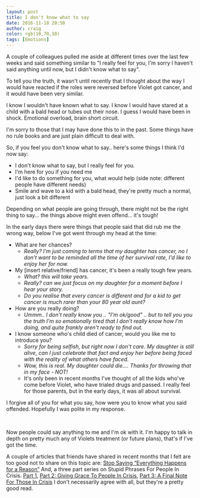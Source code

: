 ```yaml
---
layout: post
title: I don't know what to say
date: 2016-11-18 20:50
author: craig
color: rgb(10,70,10)
tags: [Emotions]
---
```

A couple of colleagues pulled me aside at different times over the last few weeks and said something similar to "I really feel for you, I'm sorry I haven't said anything until now, but I didn't know what to say".

To tell you the truth, it wasn't until recently that I thought about the way I would have reacted if the roles were reversed before Violet got cancer, and it would have been very similar.

I know I wouldn't have known what to say.
I know I would have stared at a child with a bald head or tubes out their nose.
I guess I would have been in shock. Emotional overload, brain short circuit.

I'm sorry to those that I may have done this to in the past. Some things have no rule books and are just plain difficult to deal with.

So, if you feel you don't know what to say.. here's some things I think I'd now say:
<ul>
	<li>I don't know what to say, but I really feel for you.</li>
	<li>I'm here for you if you need me</li>
	<li>I'd like to do something for you, what would help (side note: different people have different needs)</li>
	<li>Smile and wave to a kid with a bald head, they're pretty much a normal, just look a bit different</li>
</ul>
Depending on what people are going through, there might not be the right thing to say... the things above might even offend... it's tough!

In the early days there were things that people said that did rub me the wrong way, below I've got went through my head at the time:
<ul>
	<li>What are her chances?
<ul>
	<li><em>Really? I'm just coming to terms that my daughter has cancer, no I don't want to be reminded all the time of her survival rate, I'd like to enjoy her for now.</em></li>
</ul>
</li>
	<li>My [insert relative/friend] has cancer, it's been a really tough few years.
<ul>
	<li><em>What? this will take years.</em></li>
	<li><em>Really? can we just focus on my daughter for a moment before I hear your story.</em></li>
	<li><em>Do you realise that every cancer is different and for a kid to get cancer is much rarer than your 80 year old aunt?</em></li>
</ul>
</li>
	<li>How are you really doing?
<ul>
	<li><em>Ummm.. I don't really know you .. "I'm ok/good" .. but to tell you you the truth I'm so emotionally tired that I don't really know how I'm doing, and quite frankly aren't ready to find out.</em></li>
</ul>
</li>
	<li>I know someone who's child died of cancer, would you like me to introduce you?
<ul>
	<li><em>Sorry for being selfish, but right now I don't care. My daughter is still alive, can I just celebrate that fact and enjoy her before being faced with the reality of what others have faced.</em></li>
	<li><em>Wow, this is real. My daughter could die.... Thanks for throwing that in my face - NOT!</em></li>
	<li>It's only been in recent months I've thought of all the kids who've come before Violet, who have trialed drugs and passed. I really feel for those parents, but in the early days, it was all about survival.</li>
</ul>
</li>
</ul>
I forgive all of you for what you say, how were you to know what you said offended. Hopefully I was polite in my response.

&nbsp;

Now people could say anything to me and I'm ok with it. I'm happy to talk in depth on pretty much any of Violets treatment (or future plans), that's if I've got the time.

A couple of articles that friends have shared in recent months that I felt are too good not to share on this topic are:
<a href="http://faithit.com/christine-suhan-christians-stop-saying-everything-happens-reason/">Stop Saying “Everything Happens for a Reason”</a>
And, a three part series on Stupid Phrases For People In Crisis. <a href="https://communicatingacrossboundariesblog.com/2015/09/28/stupid-phrases-for-people-in-crisis/">Part 1</a>, <a href="https://communicatingacrossboundariesblog.com/2015/10/05/giving-grace-to-people-in-crisis-the-sequel-to-stupid-phrases-for-people-in-crisis/">Part 2: Giving Grace To People In Crisis</a>, <a href="https://communicatingacrossboundariesblog.com/2015/10/07/a-final-note-for-those-in-crisis/">Part 3: A Final Note For Those In Crisis</a>
I don't necessarily agree with all, but they're a pretty good read.

